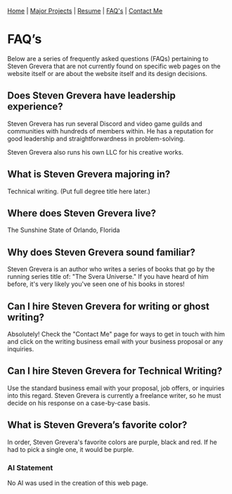[Home](home-page.md) | [Major Projects](Major_Projects.md) | [Resume](resume.md) | [FAQ's](FAQ.md) | [Contact Me](Contact_Me.md)

# FAQ’s

Below are a series of frequently asked questions (FAQs) pertaining to Steven Grevera that are not currently found on specific web pages on the website itself or are about the website itself and its design decisions.

## Does Steven Grevera have leadership experience?

Steven Grevera has run several Discord and video game guilds and communities with hundreds of members within. He has a reputation for good leadership and straightforwardness in problem-solving. 

Steven Grevera also runs his own LLC for his creative works. 

## What is Steven Grevera majoring in? 

Technical writing. (Put full degree title here later.) 

## Where does Steven Grevera live? 

The Sunshine State of Orlando, Florida  

## Why does Steven Grevera sound familiar? 

Steven Grevera is an author who writes a series of books that go by the running series title of: "The Svera Universe." If you have heard of him before, it's very likely you've seen one of his books in stores!

## Can I hire Steven Grevera for writing or ghost writing? 

Absolutely! Check the "Contact Me" page for ways to get in touch with him and click on the writing business email with your business proposal or any inquiries. 

## Can I hire Steven Grevera for Technical Writing? 

Use the standard business email with your proposal, job offers, or inquiries into this regard. Steven Grevera is currently a freelance writer, so he must decide on his response on a case-by-case basis.  

## What is Steven Grevera’s favorite color? 

In order, Steven Grevera's favorite colors are purple, black and red. If he had to pick a single one, it would be purple.  

 

### AI Statement

No AI was used in the creation of this web page. 
